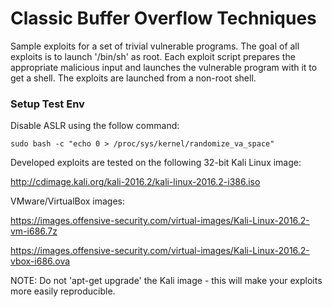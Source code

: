 # Classic Buffer Overflow Techniques

Sample exploits for a set of trivial vulnerable programs. The goal of all exploits is to launch '/bin/sh' as root. Each exploit script prepares the appropriate malicious input and launches the vulnerable program with it to get a shell. The exploits are launched from a non-root shell.

### Setup Test Env

Disable ASLR using the follow command:
```
sudo bash -c "echo 0 > /proc/sys/kernel/randomize_va_space"
```
Developed exploits are tested on the following 32-bit Kali Linux image:

http://cdimage.kali.org/kali-2016.2/kali-linux-2016.2-i386.iso

VMware/VirtualBox images:

https://images.offensive-security.com/virtual-images/Kali-Linux-2016.2-vm-i686.7z

https://images.offensive-security.com/virtual-images/Kali-Linux-2016.2-vbox-i686.ova

NOTE:
Do not 'apt-get upgrade' the Kali image - this will make your exploits more easily reproducible.
